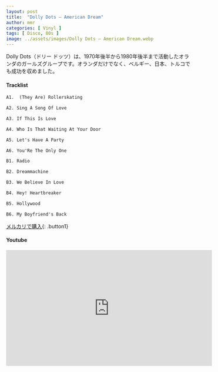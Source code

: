 ```yaml
---
layout: post
title:  "Dolly Dots – American Dream"
author: mmr
categories: [ Vinyl ]
tags: [ Disco, 80s ]
image: ../assets/images/Dolly Dots – American Dream.webp
---
```


Dolly Dots（ドリー ドッツ）は、1970年後半から1980年後半まで活動したオランダのガールズグループです。オランダだけでなく、ベルギー、日本、トルコでも成功を収めました。

#### Tracklist
```md
A1.  (They Are) Rollerskating

A2. Sing A Song Of Love

A3. If This Is Love

A4. Who Is That Waiting At Your Door

A5. Let's Have A Party

A6. You'Re The Only One

B1. Radio

B2. Dreammachine

B3. We Believe In Love

B4. Hey! Heartbreaker

B5. Hollywood

B6. My Boyfriend's Back
```

[メルカリで購入](https://jp.mercari.com/item/m95282929146?afid=6142608987){: .button1}

#### Youtube
<iframe width="560" height="315" src="https://www.youtube.com/embed/LCaV_cppcbM?si=MIH5qvFodmU0bWPs" title="YouTube video player" frameborder="0" allow="accelerometer; autoplay; clipboard-write; encrypted-media; gyroscope; picture-in-picture; web-share" referrerpolicy="strict-origin-when-cross-origin" allowfullscreen></iframe>